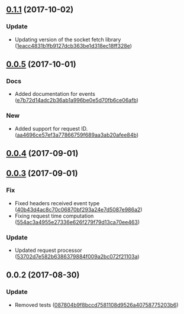 <a name="0.1.1"></a>
## [0.1.1](https://github.com/advanced-rest-client/chrome-socket-request/compare/0.0.5...0.1.1) (2017-10-02)


### Update

* Updating version of the socket fetch library ([1eacc4831b1fb9127dcb363be1d318ec18ff328e](https://github.com/advanced-rest-client/chrome-socket-request/commit/1eacc4831b1fb9127dcb363be1d318ec18ff328e))



<a name="0.0.5"></a>
## [0.0.5](https://github.com/advanced-rest-client/chrome-socket-request/compare/0.0.3...0.0.5) (2017-10-01)


### Docs

* Added documentation for events ([e7b72d14adc2b36ab1a996be0e5d70fb6ce06afb](https://github.com/advanced-rest-client/chrome-socket-request/commit/e7b72d14adc2b36ab1a996be0e5d70fb6ce06afb))

### New

* Added support for request ID. ([aa4696ce57ef3a77866759f689aa3ab20afee84b](https://github.com/advanced-rest-client/chrome-socket-request/commit/aa4696ce57ef3a77866759f689aa3ab20afee84b))



<a name="0.0.4"></a>
## [0.0.4](https://github.com/advanced-rest-client/chrome-socket-request/compare/0.0.3...0.0.4) (2017-09-01)




<a name="0.0.3"></a>
## [0.0.3](https://github.com/advanced-rest-client/chrome-socket-request/compare/0.0.2...0.0.3) (2017-09-01)


### Fix

* Fixed headers received event type ([40b43d4ac8c70c06870bf293a24e7d5087e986a2](https://github.com/advanced-rest-client/chrome-socket-request/commit/40b43d4ac8c70c06870bf293a24e7d5087e986a2))
* Fixing request time computation ([554ac3a4955e27336e626f279f79d13ca70ee463](https://github.com/advanced-rest-client/chrome-socket-request/commit/554ac3a4955e27336e626f279f79d13ca70ee463))

### Update

* Updated request processor ([53702d7e582b6386379884f009a2bc072f21103a](https://github.com/advanced-rest-client/chrome-socket-request/commit/53702d7e582b6386379884f009a2bc072f21103a))



<a name="0.0.2"></a>
## 0.0.2 (2017-08-30)


### Update

* Removed tests ([087804b9f8bccd7581108d9526a40758775203b6](https://github.com/advanced-rest-client/chrome-socket-request/commit/087804b9f8bccd7581108d9526a40758775203b6))



